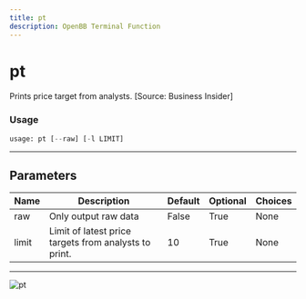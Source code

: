 ```yaml
---
title: pt
description: OpenBB Terminal Function
---
```


# pt

Prints price target from analysts. [Source: Business Insider]

### Usage 
```python
usage: pt [--raw] [-l LIMIT]
```
---
## Parameters

| Name | Description | Default | Optional | Choices |
| ---- | ----------- | ------- | -------- | ------- |
| raw | Only output raw data | False | True | None |
| limit | Limit of latest price targets from analysts to print. | 10 | True | None |
---
![pt](https://user-images.githubusercontent.com/46355364/154235470-58ed232e-116e-442a-bffe-8e855eba3bda.png)

